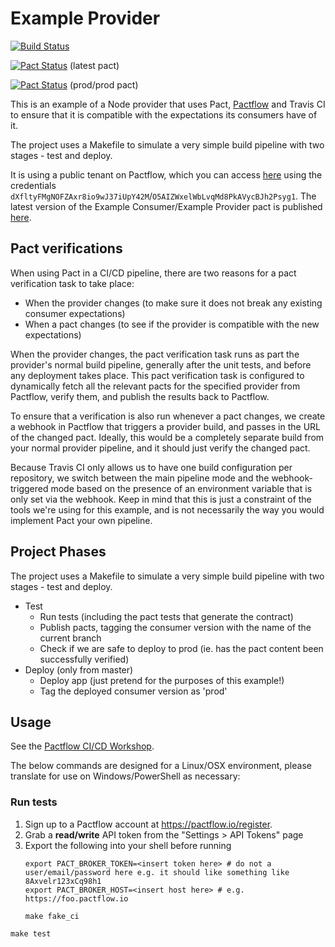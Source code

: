 # Example Provider

[![Build Status](https://travis-ci.com/pactflow/pactflow-example-provider-dotnet.svg?branch=master)](https://travis-ci.com/pactflow/pactflow-example-provider-dotnet)

[![Pact Status](https://test.pactflow.io/pacts/provider/pactflow-example-provider-dotnet/consumer/pactflow-pactflow-example-provider-dotnet/latest/badge.svg?label=provider)](https://test.pactflow.io/pacts/provider/pactflow-example-provider-dotnet/consumer/pactflow-pactflow-example-provider-dotnet/latest) (latest pact)

[![Pact Status](https://test.pactflow.io/matrix/provider/pactflow-example-provider-dotnet/latest/prod/consumer/pactflow-pactflow-example-provider-dotnet/latest/prod/badge.svg?label=provider)](https://test.pactflow.io/pacts/provider/pactflow-example-provider-dotnet/consumer/pactflow-pactflow-example-provider-dotnet/latest/prod) (prod/prod pact)

This is an example of a Node provider that uses Pact, [Pactflow](https://pactflow.io) and Travis CI to ensure that it is compatible with the expectations its consumers have of it.

The project uses a Makefile to simulate a very simple build pipeline with two stages - test and deploy.

It is using a public tenant on Pactflow, which you can access [here](https://test.pact.dius.com.au) using the credentials `dXfltyFMgNOFZAxr8io9wJ37iUpY42M`/`O5AIZWxelWbLvqMd8PkAVycBJh2Psyg1`. The latest version of the Example Consumer/Example Provider pact is published [here](https://test.pact.dius.com.au/pacts/provider/pactflow-example-provider/consumer/pactflow-example-provider/latest).

## Pact verifications

When using Pact in a CI/CD pipeline, there are two reasons for a pact verification task to take place:

   * When the provider changes (to make sure it does not break any existing consumer expectations)
   * When a pact changes (to see if the provider is compatible with the new expectations)

When the provider changes, the pact verification task runs as part the provider's normal build pipeline, generally after the unit tests, and before any deployment takes place. This pact verification task is configured to dynamically fetch all the relevant pacts for the specified provider from Pactflow, verify them, and publish the results back to Pactflow.

To ensure that a verification is also run whenever a pact changes, we create a webhook in Pactflow that triggers a provider build, and passes in the URL of the changed pact. Ideally, this would be a completely separate build from your normal provider pipeline, and it should just verify the changed pact.

Because Travis CI only allows us to have one build configuration per repository, we switch between the main pipeline mode and the webhook-triggered mode based on the presence of an environment variable that is only set via the webhook. Keep in mind that this is just a constraint of the tools we're using for this example, and is not necessarily the way you would implement Pact your own pipeline.

## Project Phases

The project uses a Makefile to simulate a very simple build pipeline with two stages - test and deploy.

* Test
  * Run tests (including the pact tests that generate the contract)
  * Publish pacts, tagging the consumer version with the name of the current branch
  * Check if we are safe to deploy to prod (ie. has the pact content been successfully verified)
* Deploy (only from master)
  * Deploy app (just pretend for the purposes of this example!)
  * Tag the deployed consumer version as 'prod'

## Usage

See the [Pactflow CI/CD Workshop](https://github.com/pactflow/ci-cd-workshop).

The below commands are designed for a Linux/OSX environment, please translate for use on Windows/PowerShell as necessary:

### Run tests

1. Sign up to a Pactflow account at https://pactflow.io/register.
1. Grab a **read/write** API token from the "Settings > API Tokens" page
1. Export the following into your shell before running
    ```
    export PACT_BROKER_TOKEN=<insert token here> # do not a user/email/password here e.g. it should like something like 8Axvelr123xCq98h1
    export PACT_BROKER_HOST=<insert host here> # e.g. https://foo.pactflow.io
    ```
    ```
    make fake_ci
    ```

`make test`